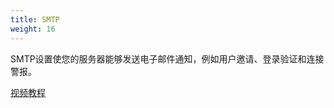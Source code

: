 ```yaml
---
title: SMTP
weight: 16
---
```


SMTP设置使您的服务器能够发送电子邮件通知，例如用户邀请、登录验证和连接警报。

[视频教程](https://youtu.be/0LyQY1JS4Uc)